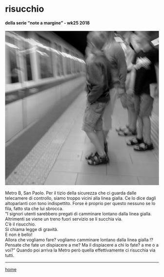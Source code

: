 # risucchio    

#### della serie “note a margine” - wk25 2018  
![](/interarete041.png "Metro A - ciavattoni")

Metro B, San Paolo. Per il tizio della sicurezza che ci guarda dalle telecamere di controllo, siamo troppo vicini alla linea gialla. Ce lo dice dagli altoparlanti con tono indispettito. Forse è proprio per questo nessuno se lo fila, fatto sta che lui sbrocca.  
"I signori utenti sarebbero pregati di camminare lontano dalla linea gialla.  
Altrimenti se viene un treno fuori servizio se li succhia via.  
C’è il risucchio.  
Si chiama legge di gravità.  
E non è bello!  
Allora che vogliamo fare? vogliamo camminare lontano dalla linea gialla !? Pensate che fate un dispiacere a me? Ma il dispiacere a chi lo fate? a me o a voi?" 
Quando poi arriva la Metro però quella effettivamente ci risucchia via tutti.

---  
[home](/interarete.md)
